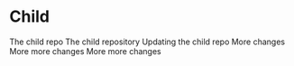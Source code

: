 # Child
The child repo
The child repository
Updating the child repo
More changes
More more changes
More more changes
